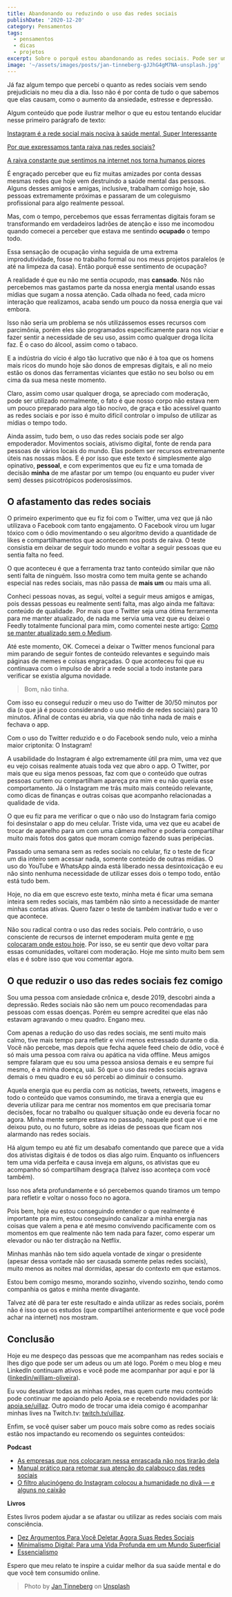 ```yaml
---
title: Abandonando ou reduzindo o uso das redes sociais
publishDate: '2020-12-20'
category: Pensamentos
tags:
  - pensamentos
  - dicas
  - projetos
excerpt: Sobre o porquê estou abandonando as redes sociais. Pode ser um adeus ou um até logo, mas até agora tem sido muito bom.
image: '~/assets/images/posts/jan-tinneberg-gJJhG4gM7NA-unsplash.jpg'
---
```


Já faz algum tempo que percebi o quanto as redes sociais vem sendo prejudiciais no meu dia a dia. Isso não é por conta de tudo o que sabemos que elas causam, como o aumento da ansiedade, estresse e depressão.

Algum conteúdo que pode ilustrar melhor o que eu estou tentando elucidar nesse primeiro parágrafo de texto:

[Instagram é a rede social mais nociva à saúde mental, Super Interessante](https://super.abril.com.br/sociedade/instagram-e-a-rede-social-mais-prejudicial-a-saude-mental/)

[Por que expressamos tanta raiva nas redes sociais?](https://www.b9.com.br/shows/naruhodo/naruhodo-140-por-que-expressamos-tanta-raiva-nas-redes-sociais/)

[A raiva constante que sentimos na internet nos torna humanos piores](https://manualdousuario.net/podcast/tecnocracia-38/)

É engraçado perceber que eu fiz muitas amizades por conta dessas mesmas redes que hoje vem destruindo a saúde mental das pessoas. Alguns desses amigos e amigas, inclusive, trabalham comigo hoje, são pessoas extremamente próximas e passaram de um coleguismo profissional para algo realmente pessoal.

Mas, com o tempo, percebemos que essas ferramentas digitais foram se transformando em verdadeiros ladrões de atenção e isso me incomodou quando comecei a perceber que estava me sentindo **ocupado** o tempo todo.

Essa sensação de ocupação vinha seguida de uma extrema improdutividade, fosse no trabalho formal ou nos meus projetos paralelos (e até na limpeza da casa). Então porquê esse sentimento de ocupação?

A realidade é que eu não me sentia _ocupado_, mas **cansado**. Nós não percebemos mas gastamos parte da nossa energia mental usando essas mídias que sugam a nossa atenção. Cada olhada no feed, cada micro interação que realizamos, acaba sendo um pouco da nossa energia que vai embora.

Isso não seria um problema se nós utilizássemos esses recursos com parcimônia, porém eles são programados especificamente para nos viciar e fazer sentir a necessidade de seu uso, assim como qualquer droga lícita faz. É o caso do álcool, assim como o tabaco.

E a indústria do vício é algo tão lucrativo que não é à toa que os homens mais ricos do mundo hoje são donos de empresas digitais, e ali no meio estão os donos das ferramentas viciantes que estão no seu bolso ou em cima da sua mesa neste momento.

Claro, assim como usar qualquer droga, se apreciado com moderação, pode ser utilizado normalmente, o fato é que nosso corpo não estava nem um pouco preparado para algo tão nocivo, de graça e tão acessível quanto as redes sociais e por isso é muito difícil controlar o impulso de utilizar as mídias o tempo todo.

Ainda assim, tudo bem, o uso das redes sociais pode ser algo empoderador. Movimentos sociais, ativismo digital, fonte de renda para pessoas de vários locais do mundo. Elas podem ser recursos extremamente úteis nas nossas mãos. E é por isso que este texto é simplesmente algo opinativo, **pessoal**, e com experimentos que eu fiz e uma tomada de decisão **minha** de me afastar por um tempo (ou enquanto eu puder viver sem) desses psicotrópicos poderosíssimos.

## <a name='Oafastamentodasredessociais'></a>O afastamento das redes sociais

O primeiro experimento que eu fiz foi com o Twitter, uma vez que já não utilizava o Facebook com tanto engajamento. O Facebook virou um lugar tóxico com o ódio movimentando o seu algoritmo devido a quantidade de likes e compartilhamentos que acontecem nos posts de raiva. O teste consistia em deixar de seguir todo mundo e voltar a seguir pessoas que eu sentia falta no feed.

O que aconteceu é que a ferramenta traz tanto conteúdo similar que não senti falta de ninguém. Isso mostra como tem muita gente se achando especial nas redes sociais, mas não passa de **mais um** ou mais uma ali.

Conheci pessoas novas, as segui, voltei a seguir meus amigos e amigas, pois dessas pessoas eu realmente senti falta, mas algo ainda me faltava: conteúdo de qualidade. Por mais que o Twitter seja uma ótima ferramenta para me manter atualizado, de nada me servia uma vez que eu deixei o Feedly totalmente funcional para mim, como comentei neste artigo: [Como se manter atualizado sem o Medium](/posts/como-se-manter-atualizado-sem-o-medium/).

Até este momento, OK. Comecei a deixar o Twitter menos funcional para mim parando de seguir fontes de conteúdo relevantes e seguindo mais páginas de memes e coisas engraçadas. O que aconteceu foi que eu continuava com o impulso de abrir a rede social a todo instante para verificar se existia alguma novidade.

> Bom, não tinha.

Com isso eu consegui reduzir o meu uso do Twitter de 30/50 minutos por dia (o que já é pouco considerando o uso médio de redes sociais) para 10 minutos. Afinal de contas eu abria, via que não tinha nada de mais e fechava o app.

Com o uso do Twitter reduzido e o do Facebook sendo nulo, veio a minha maior criptonita: O Instagram!

A usabilidade do Instagram é algo extremamente útil pra mim, uma vez que eu vejo coisas realmente atuais toda vez que abro o app. O Twitter, por mais que eu siga menos pessoas, faz com que o conteúdo que outras pessoas curtem ou compartilham apareça pra mim e eu não queria esse comportamento. Já o Instagram me trás muito mais conteúdo relevante, como dicas de finanças e outras coisas que acompanho relacionadas a qualidade de vida.

O que eu fiz para me verificar o que o não uso do Instagram faria comigo foi desinstalar o app do meu celular. Triste vida, uma vez que eu acabei de trocar de aparelho para um com uma câmera melhor e poderia compartilhar muito mais fotos dos gatos que moram comigo fazendo suas peripécias.

Passado uma semana sem as redes sociais no celular, fiz o teste de ficar um dia inteiro sem acessar nada, somente conteúdo de outras mídias. O uso do YouTube e WhatsApp ainda está liberado nessa desintoxicação e eu não sinto nenhuma necessidade de utilizar esses dois o tempo todo, então está tudo bem.

Hoje, no dia em que escrevo este texto, minha meta é ficar uma semana inteira sem redes sociais, mas também não sinto a necessidade de manter minhas contas ativas. Quero fazer o teste de também inativar tudo e ver o que acontece.

Não sou radical contra o uso das redes sociais. Pelo contrário, o uso consciente de recursos de internet empoderam muita gente e [me colocaram onde estou hoje](/posts/A-pirataria-me-trouxe-ate-aqui/). Por isso, se eu sentir que devo voltar para essas comunidades, voltarei com moderação. Hoje me sinto muito bem sem elas e é sobre isso que vou comentar agora.

## <a name='Oquereduzirousodasredessociaisfezcomigo'></a>O que reduzir o uso das redes sociais fez comigo

Sou uma pessoa com ansiedade crônica e, desde 2019, descobri ainda a depressão. Redes sociais não são nem um pouco recomendadas para pessoas com essas doenças. Porém eu sempre acreditei que elas não estavam agravando o meu quadro. Engano meu.

Com apenas a redução do uso das redes sociais, me senti muito mais calmo, tive mais tempo para refletir e vivi menos estressado durante o dia. Você não percebe, mas depois que fecha aquele feed cheio de ódio, você é só mais uma pessoa com raiva ou apática na vida offline. Meus amigos sempre falaram que eu sou uma pessoa ansiosa demais e eu sempre fui mesmo, é a minha doença, uai. Só que o uso das redes sociais agrava demais o meu quadro e eu só percebi ao diminuir o consumo.

Aquela energia que eu perdia com as notícias, tweets, retweets, imagens e todo o conteúdo que vamos consumindo, me tirava a energia que eu deveria utilizar para me centrar nos momentos em que precisaria tomar decisões, focar no trabalho ou qualquer situação onde eu deveria focar no agora. Minha mente sempre estava no passado, naquele post que vi e me deixou puto, ou no futuro, sobre as ideias de pessoas que ficam nos alarmando nas redes sociais.

Há algum tempo eu até fiz um desabafo comentando que parece que a vida dos ativistas digitais é de todos os dias algo ruim. Enquanto os influencers tem uma vida perfeita e causa inveja em alguns, os ativistas que eu acompanho só compartilham desgraça (talvez isso aconteça com você também).

Isso nos afeta profundamente e só percebemos quando tiramos um tempo para refletir e voltar o nosso foco no agora.

Pois bem, hoje eu estou conseguindo entender o que realmente é importante pra mim, estou conseguindo canalizar a minha energia nas coisas que valem a pena e até mesmo convivendo pacificamente com os momentos em que realmente não tem nada para fazer, como esperar um elevador ou não ter distração na Netflix.

Minhas manhãs não tem sido aquela vontade de xingar o presidente (apesar dessa vontade não ser causada somente pelas redes sociais), muito menos as noites mal dormidas, apesar do contexto em que estamos.

Estou bem comigo mesmo, morando sozinho, vivendo sozinho, tendo como companhia os gatos e minha mente divagante.

Talvez até dê para ter este resultado e ainda utilizar as redes sociais, porém não é isso que os estudos (que compartilhei anteriormente e que você pode achar na internet) nos mostram.

## <a name='Concluso'></a>Conclusão

Hoje eu me despeço das pessoas que me acompanham nas redes sociais e lhes digo que pode ser um adeus ou um até logo. Porém o meu blog e meu LinkedIn continuam ativos e você pode me acompanhar por aqui e por lá ([linkedin/william-oliveira](http://linkedin.com.br/in/william-oliveira)).

Eu vou desativar todas as minhas redes, mas quem curte meu conteúdo pode continuar me apoiando pelo Apoia.se e recebendo novidades por lá: [apoia.se/uillaz](https://apoia.se/uillaz). Outro modo de trocar uma ideia comigo é acompanhar minhas lives na Twitch.tv: [twitch.tv/uillaz](https://www.twitch.tv/uillaz).

Enfim, se você quiser saber um pouco mais sobre como as redes sociais estão nos impactando eu recomendo os seguintes conteúdos:

**Podcast**

- [As empresas que nos colocaram nessa enrascada não nos tirarão dela](https://manualdousuario.net/podcast/tecnocracia-42/)
- [Manual prático para retomar sua atenção do calabouço das redes sociais](https://manualdousuario.net/podcast/tecnocracia-41/)
- [O filtro alucinógeno do Instagram colocou a humanidade no divã — e alguns no caixão](https://manualdousuario.net/podcast/tecnocracia-40/)

**Livros**

Estes livros podem ajudar a se afastar ou utilizar as redes sociais com mais consciência.

- [Dez Argumentos Para Você Deletar Agora Suas Redes Sociais](https://amzn.to/3r93To2)
- [Minimalismo Digital: Para uma Vida Profunda em um Mundo Superficial](https://amzn.to/3at64wN)
- [Essencialismo](https://amzn.to/3h6FACG)

Espero que meu relato te inspire a cuidar melhor da sua saúde mental e do que você tem consumido online.

> <span>Photo by <a href="https://unsplash.com/@craft_ear?utm_source=unsplash&amp;utm_medium=referral&amp;utm_content=creditCopyText">Jan Tinneberg</a> on <a href="https://unsplash.com/s/photos/bye?utm_source=unsplash&amp;utm_medium=referral&amp;utm_content=creditCopyText">Unsplash</a></span>
